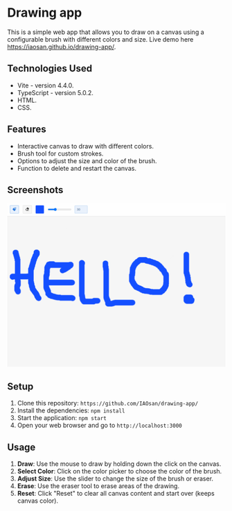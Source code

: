 # Drawing app

This is a simple web app that allows you to draw on a canvas using a configurable brush with different colors and size. Live demo here https://iaosan.github.io/drawing-app/.

## Technologies Used

-   Vite - version 4.4.0.
-   TypeScript - version 5.0.2.
-   HTML.
-   CSS.

## Features

-   Interactive canvas to draw with different colors.
-   Brush tool for custom strokes.
-   Options to adjust the size and color of the brush.
-   Function to delete and restart the canvas.

## Screenshots

![](https://raw.githubusercontent.com/IAOsan/drawing-app/master/screenshot.png)

## Setup

1. Clone this repository: `https://github.com/IAOsan/drawing-app/`
2. Install the dependencies: `npm install`
3. Start the application: `npm start`
4. Open your web browser and go to `http://localhost:3000`

## Usage

1. **Draw**: Use the mouse to draw by holding down the click on the canvas.
2. **Select Color**: Click on the color picker to choose the color of the brush.
3. **Adjust Size**: Use the slider to change the size of the brush or eraser.
4. **Erase**: Use the eraser tool to erase areas of the drawing.
5. **Reset**: Click "Reset" to clear all canvas content and start over (keeps canvas color).
